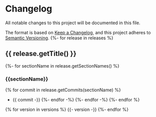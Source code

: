 # Changelog

All notable changes to this project will be documented in this file.

The format is based on [Keep a Changelog](https://keepachangelog.com/en/1.1.0/),
and this project adheres to [Semantic Versioning](https://semver.org/spec/v2.0.0.html).
{%- for release in releases %}

## {{ release.getTitle() }}
{%- for sectionName in release.getSectionNames() %}

### {{sectionName}}
{% for commit in release.getCommits(sectionName) %}
- {{ commit -}}
{%- endfor -%}
{%- endfor -%}
{%- endfor %}

{% for version in versions %}
{{- version -}}
{%- endfor %}
